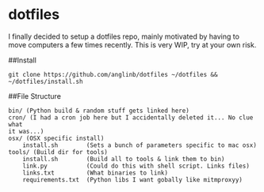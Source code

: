 dotfiles
===

I finally decided to setup a dotfiles repo, mainly motivated by having to move
computers a few times recently. This is very WIP, try at your own risk.


##Install

    git clone https://github.com/anglinb/dotfiles ~/dotfiles &&
    ~/dotfiles/install.sh

##File Structure

    bin/ (Python build & random stuff gets linked here)
    cron/ (I had a cron job here but I accidentally deleted it... No clue what
    it was...)
    osx/ (OSX specific install)
        install.sh        (Sets a bunch of parameters specific to mac osx)
    tools/ (Build dir for tools)
        install.sh        (Build all to tools & link them to bin)
        link.py           (Could do this with shell script. Links files)
        links.txt         (What binaries to link)
        requirements.txt  (Python libs I want gobally like mitmproxyy)

